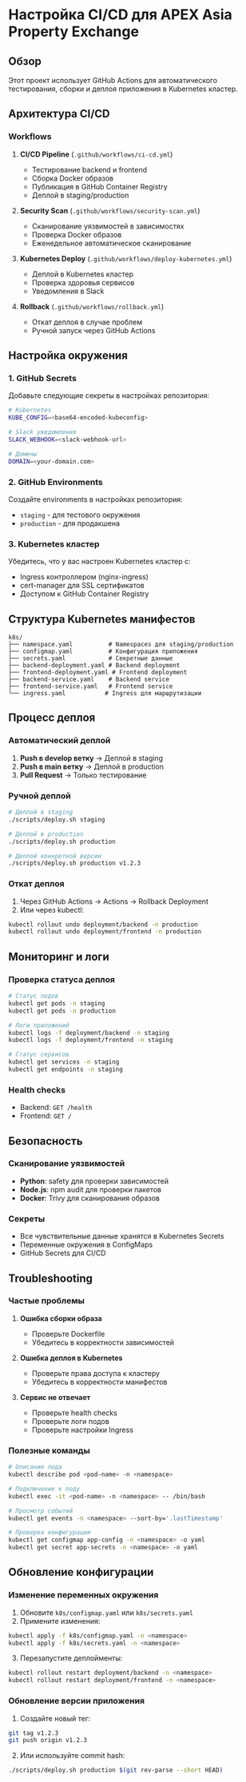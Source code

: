 # Настройка CI/CD для APEX Asia Property Exchange

## Обзор

Этот проект использует GitHub Actions для автоматического тестирования, сборки и деплоя приложения в Kubernetes кластер.

## Архитектура CI/CD

### Workflows

1. **CI/CD Pipeline** (`.github/workflows/ci-cd.yml`)
   - Тестирование backend и frontend
   - Сборка Docker образов
   - Публикация в GitHub Container Registry
   - Деплой в staging/production

2. **Security Scan** (`.github/workflows/security-scan.yml`)
   - Сканирование уязвимостей в зависимостях
   - Проверка Docker образов
   - Еженедельное автоматическое сканирование

3. **Kubernetes Deploy** (`.github/workflows/deploy-kubernetes.yml`)
   - Деплой в Kubernetes кластер
   - Проверка здоровья сервисов
   - Уведомления в Slack

4. **Rollback** (`.github/workflows/rollback.yml`)
   - Откат деплоя в случае проблем
   - Ручной запуск через GitHub Actions

## Настройка окружения

### 1. GitHub Secrets

Добавьте следующие секреты в настройках репозитория:

```bash
# Kubernetes
KUBE_CONFIG=<base64-encoded-kubeconfig>

# Slack уведомления
SLACK_WEBHOOK=<slack-webhook-url>

# Домены
DOMAIN=<your-domain.com>
```

### 2. GitHub Environments

Создайте environments в настройках репозитория:
- `staging` - для тестового окружения
- `production` - для продакшена

### 3. Kubernetes кластер

Убедитесь, что у вас настроен Kubernetes кластер с:
- Ingress контроллером (nginx-ingress)
- cert-manager для SSL сертификатов
- Доступом к GitHub Container Registry

## Структура Kubernetes манифестов

```
k8s/
├── namespace.yaml          # Namespaces для staging/production
├── configmap.yaml          # Конфигурация приложения
├── secrets.yaml            # Секретные данные
├── backend-deployment.yaml # Backend deployment
├── frontend-deployment.yaml # Frontend deployment
├── backend-service.yaml    # Backend service
├── frontend-service.yaml   # Frontend service
└── ingress.yaml           # Ingress для маршрутизации
```

## Процесс деплоя

### Автоматический деплой

1. **Push в develop ветку** → Деплой в staging
2. **Push в main ветку** → Деплой в production
3. **Pull Request** → Только тестирование

### Ручной деплой

```bash
# Деплой в staging
./scripts/deploy.sh staging

# Деплой в production
./scripts/deploy.sh production

# Деплой конкретной версии
./scripts/deploy.sh production v1.2.3
```

### Откат деплоя

1. Через GitHub Actions → Actions → Rollback Deployment
2. Или через kubectl:
```bash
kubectl rollout undo deployment/backend -n production
kubectl rollout undo deployment/frontend -n production
```

## Мониторинг и логи

### Проверка статуса деплоя

```bash
# Статус подов
kubectl get pods -n staging
kubectl get pods -n production

# Логи приложений
kubectl logs -f deployment/backend -n staging
kubectl logs -f deployment/frontend -n staging

# Статус сервисов
kubectl get services -n staging
kubectl get endpoints -n staging
```

### Health checks

- Backend: `GET /health`
- Frontend: `GET /`

## Безопасность

### Сканирование уязвимостей

- **Python**: safety для проверки зависимостей
- **Node.js**: npm audit для проверки пакетов
- **Docker**: Trivy для сканирования образов

### Секреты

- Все чувствительные данные хранятся в Kubernetes Secrets
- Переменные окружения в ConfigMaps
- GitHub Secrets для CI/CD

## Troubleshooting

### Частые проблемы

1. **Ошибка сборки образа**
   - Проверьте Dockerfile
   - Убедитесь в корректности зависимостей

2. **Ошибка деплоя в Kubernetes**
   - Проверьте права доступа к кластеру
   - Убедитесь в корректности манифестов

3. **Сервис не отвечает**
   - Проверьте health checks
   - Проверьте логи подов
   - Проверьте настройки Ingress

### Полезные команды

```bash
# Описание пода
kubectl describe pod <pod-name> -n <namespace>

# Подключение к поду
kubectl exec -it <pod-name> -n <namespace> -- /bin/bash

# Просмотр событий
kubectl get events -n <namespace> --sort-by='.lastTimestamp'

# Проверка конфигурации
kubectl get configmap app-config -n <namespace> -o yaml
kubectl get secret app-secrets -n <namespace> -o yaml
```

## Обновление конфигурации

### Изменение переменных окружения

1. Обновите `k8s/configmap.yaml` или `k8s/secrets.yaml`
2. Примените изменения:
```bash
kubectl apply -f k8s/configmap.yaml -n <namespace>
kubectl apply -f k8s/secrets.yaml -n <namespace>
```
3. Перезапустите деплойменты:
```bash
kubectl rollout restart deployment/backend -n <namespace>
kubectl rollout restart deployment/frontend -n <namespace>
```

### Обновление версии приложения

1. Создайте новый тег:
```bash
git tag v1.2.3
git push origin v1.2.3
```

2. Или используйте commit hash:
```bash
./scripts/deploy.sh production $(git rev-parse --short HEAD)
```
